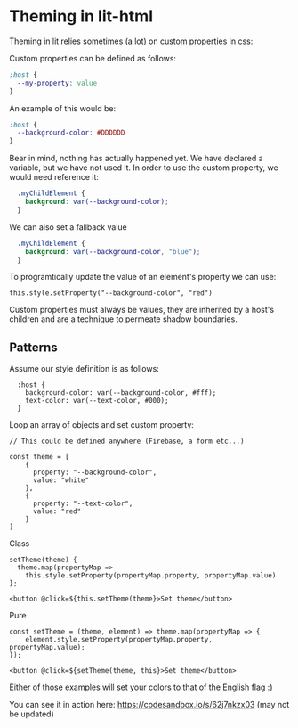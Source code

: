 # Theming in lit-html

Theming in lit relies sometimes (a lot) on custom properties in css:

Custom properties can be defined as follows:

```css
:host {
  --my-property: value
}
```

An example of this would be:

```css
:host {
  --background-color: #DDDDDD
}
```

Bear in mind, nothing has actually happened yet. We have declared a variable, but we have not used it. In order to use the custom property, we would need reference it:

```css
  .myChildElement {
    background: var(--background-color);
  }
```

We can also set a fallback value

```css
  .myChildElement {
    background: var(--background-color, "blue");
  }
```

To programtically update the value of an element's property we can use:
```
this.style.setProperty("--background-color", "red")
```

Custom properties must always be values, they are inherited by a host's children and are a technique to permeate shadow boundaries.

## Patterns
Assume our style definition is as follows:
```
  :host {
    background-color: var(--background-color, #fff);
    text-color: var(--text-color, #000);
  }
```

Loop an array of objects and set custom property:
```
// This could be defined anywhere (Firebase, a form etc...)

const theme = [
    {
      property: "--background-color",
      value: "white"
    },
    {
      property: "--text-color",
      value: "red"
    } 
]
```
Class
```
setTheme(theme) { 
  theme.map(propertyMap =>
    this.style.setProperty(propertyMap.property, propertyMap.value)
};
```
```
<button @click=${this.setTheme(theme}>Set theme</button>
```
Pure
```
const setTheme = (theme, element) => theme.map(propertyMap => {
    element.style.setProperty(propertyMap.property, propertyMap.value);
});
```
```
<button @click=${setTheme(theme, this}>Set theme</button>
```

Either of those examples will set your colors to that of the English flag :)

You can see it in action here: https://codesandbox.io/s/62j7nkzx03 (may not be updated)
